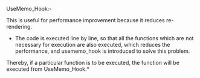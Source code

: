 UseMemo_Hook:-

This is useful for performance improvement because it reduces re-rendering.


* The code is executed line by line, so that all the functions which are not necessary for execution are also executed, which reduces the performance, and usememo_hook is introduced to solve this problem.

Thereby, if a particular function is to be executed, the function will be executed from UseMemo_Hook.*



